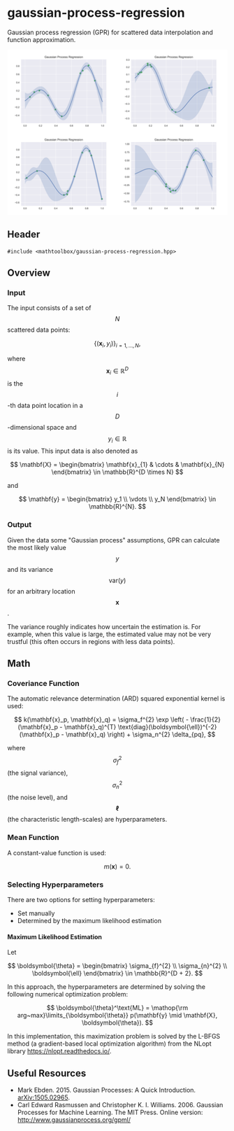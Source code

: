 # gaussian-process-regression

Gaussian process regression (GPR) for scattered data interpolation and function approximation.

![](gaussian-process-regression/examples.png)

## Header

```
#include <mathtoolbox/gaussian-process-regression.hpp>
```

## Overview

### Input

The input consists of a set of $$ N $$ scattered data points:

$$
\{ (\mathbf{x}_i, y_i) \}_{i = 1, \ldots, N},
$$

where $$ \mathbf{x}_i \in \mathbb{R}^D $$ is the $$ i $$-th data point location in a $$ D $$-dimensional space and $$ y_i \in \mathbb{R} $$ is its value. This input data is also denoted as

$$
\mathbf{X} = \begin{bmatrix} \mathbf{x}_{1} & \cdots & \mathbf{x}_{N} \end{bmatrix} \in \mathbb{R}^{D \times N}
$$

and

$$
\mathbf{y} = \begin{bmatrix} y_1 \\ \vdots \\ y_N \end{bmatrix} \in \mathbb{R}^{N}.
$$ 

### Output

Given the data some "Gaussian process" assumptions, GPR can calculate the most likely value $$ y $$ and its variance $$ \text{var}(y) $$ for an arbitrary location $$ \mathbf{x} $$. 

The variance roughly indicates how uncertain the estimation is. For example, when this value is large, the estimated value may not be very trustful (this often occurs in regions with less data points).

## Math

### Coveriance Function

The automatic relevance determination (ARD) squared exponential kernel is used:

$$
k(\mathbf{x}_p, \mathbf{x}_q) = \sigma_f^{2} \exp \left( - \frac{1}{2} (\mathbf{x}_p - \mathbf{x}_q)^{T} \text{diag}(\boldsymbol{\ell})^{-2} (\mathbf{x}_p - \mathbf{x}_q) \right) + \sigma_n^{2} \delta_{pq},
$$

where $$ \sigma_f^{2} $$ (the signal variance), $$ \sigma_n^{2} $$ (the noise level), and $$ \boldsymbol{\ell} $$ (the characteristic length-scales) are hyperparameters.

### Mean Function

A constant-value function is used:

$$
m(\mathbf{x}) = 0.
$$

### Selecting Hyperparameters

There are two options for setting hyperparameters:
- Set manually
- Determined by the maximum likelihood estimation

#### Maximum Likelihood Estimation

Let

$$
\boldsymbol{\theta} = \begin{bmatrix} \sigma_{f}^{2} \\ \sigma_{n}^{2} \\ \boldsymbol{\ell} \end{bmatrix} \in \mathbb{R}^{D + 2}.
$$

In this approach, the hyperparameters are determined by solving the following numerical optimization problem:

$$
\boldsymbol{\theta}^\text{ML} = \mathop{\rm arg~max}\limits_{\boldsymbol{\theta}} p(\mathbf{y} \mid \mathbf{X}, \boldsymbol{\theta}).
$$

In this implementation, this maximization problem is solved by the L-BFGS method (a gradient-based local optimization algorithm) from the NLopt library <https://nlopt.readthedocs.io/>.

## Useful Resources

- Mark Ebden. 2015. Gaussian Processes: A Quick Introduction. [arXiv:1505.02965](https://arxiv.org/abs/1505.02965).
- Carl Edward Rasmussen and Christopher K. I. Williams. 2006. Gaussian Processes for Machine Learning. The MIT Press. Online version: <http://www.gaussianprocess.org/gpml/>

<script src="https://cdn.mathjax.org/mathjax/latest/MathJax.js?config=TeX-AMS-MML_HTMLorMML" type="text/javascript"></script>
